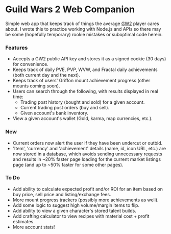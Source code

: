 # Guild Wars 2 Web Companion
Simple web app that keeps track of things the average [GW2](https://www.guildwars2.com) player cares about. I wrote this to practice working with Node.js and APIs so there may be some (hopefully temporary) rookie mistakes or suboptimal code herein.
### Features
* Accepts a GW2 public API key and stores it as a signed cookie (30 days) for convenience.
* Keeps track of daily PVE, PVP, WVW, and Fractal daily achievements (both current day and the next).
* Keeps track of users' Griffon mount achievement progress (other mounts coming soon).
* Users can search through the following, with results displayed in real time:
  * Trading post history (bought and sold) for a given account.
  * Current trading post orders (buy and sell).
  * Given account's bank inventory.
* View a given account's wallet (Gold, karma, map currencies, etc.).

### New
* Current orders now alert the user if they have been undercut or outbid.
* 'Item', 'currency' and 'achievement' details (name, id, icon URL, etc.) are now stored in a database, which avoids sending unnecessary requests and results in ~20% faster page loading for the current market listings page (and up to ~50% faster for some other pages).

### To Do
* Add ability to calculate expected profit and/or ROI for an item based on buy price, sell price and listing/exchange fees.
* More mount progress trackers (possibly more achievements as well).
* Add some logic to suggest high volume/margin items to flip.
* Add ability to view a given character's stored talent builds.
* Add crafting calculator to view recipes with material cost + profit estimates.
* More account stats!
